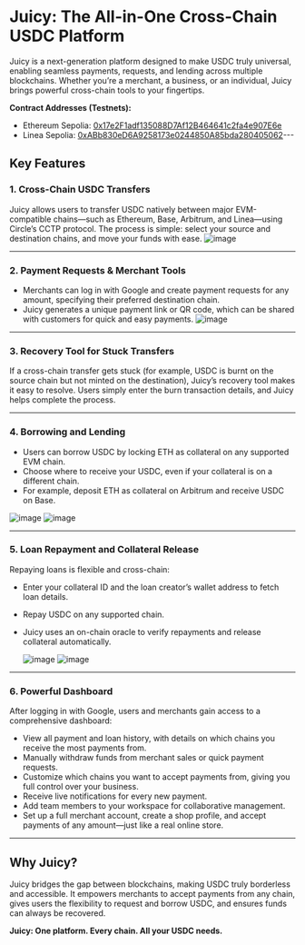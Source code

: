 # Juicy: The All-in-One Cross-Chain USDC Platform

Juicy is a next-generation platform designed to make USDC truly universal, enabling seamless payments, requests, and lending across multiple blockchains. Whether you’re a merchant, a business, or an individual, Juicy brings powerful cross-chain tools to your fingertips.

**Contract Addresses (Testnets):**

- Ethereum Sepolia: [0x17e2F1adf135088D7Af12B464641c2fa4e907E6e](https://sepolia.etherscan.io/address/0x17e2F1adf135088D7Af12B464641c2fa4e907E6e)
- Linea Sepolia: [0xABb830eD6A9258173e0244850A85bda280405062](https://sepolia.lineascan.build/address/0xABb830eD6A9258173e0244850A85bda280405062)---

## Key Features

### 1. Cross-Chain USDC Transfers

Juicy allows users to transfer USDC natively between major EVM-compatible chains—such as Ethereum, Base, Arbitrum, and Linea—using Circle’s CCTP protocol. The process is simple: select your source and destination chains, and move your funds with ease.
![image](https://github.com/user-attachments/assets/f8c98288-fa96-49ee-9a1c-7e4c11d6bbdd)


---

### 2. Payment Requests & Merchant Tools

- Merchants can log in with Google and create payment requests for any amount, specifying their preferred destination chain.
- Juicy generates a unique payment link or QR code, which can be shared with customers for quick and easy payments.
![image](https://github.com/user-attachments/assets/99d97357-9a4a-48d1-b8b5-8eabb90f5325)

---

### 3. Recovery Tool for Stuck Transfers

If a cross-chain transfer gets stuck (for example, USDC is burnt on the source chain but not minted on the destination), Juicy’s recovery tool makes it easy to resolve. Users simply enter the burn transaction details, and Juicy helps complete the process.



---

### 4. Borrowing and Lending

- Users can borrow USDC by locking ETH as collateral on any supported EVM chain.
- Choose where to receive your USDC, even if your collateral is on a different chain.
- For example, deposit ETH as collateral on Arbitrum and receive USDC on Base.
  
![image](https://github.com/user-attachments/assets/91011193-f8cf-4088-bf9e-b24548094460)
![image](https://github.com/user-attachments/assets/10f57df5-30f8-48b4-99ef-91eab15f40ad)


---

### 5. Loan Repayment and Collateral Release

Repaying loans is flexible and cross-chain:

- Enter your collateral ID and the loan creator’s wallet address to fetch loan details.
- Repay USDC on any supported chain.
- Juicy uses an on-chain oracle to verify repayments and release collateral automatically.

  ![image](https://github.com/user-attachments/assets/c5167e5f-0709-483a-85d1-d7e329b14423)
![image](https://github.com/user-attachments/assets/4653f639-33dc-4532-8cb9-b42ae77f99d3)



---

### 6. Powerful Dashboard

After logging in with Google, users and merchants gain access to a comprehensive dashboard:

- View all payment and loan history, with details on which chains you receive the most payments from.
- Manually withdraw funds from merchant sales or quick payment requests.
- Customize which chains you want to accept payments from, giving you full control over your business.
- Receive live notifications for every new payment.
- Add team members to your workspace for collaborative management.
- Set up a full merchant account, create a shop profile, and accept payments of any amount—just like a real online store.

---

## Why Juicy?

Juicy bridges the gap between blockchains, making USDC truly borderless and accessible. It empowers merchants to accept payments from any chain, gives users the flexibility to request and borrow USDC, and ensures funds can always be recovered.

**Juicy: One platform. Every chain. All your USDC needs.**

